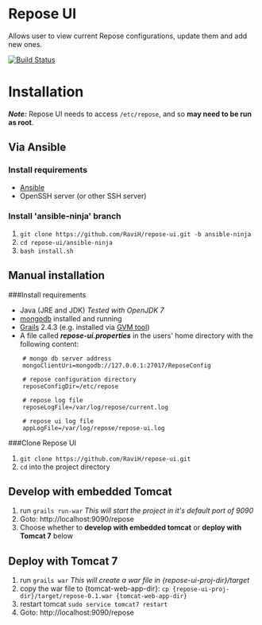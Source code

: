 Repose UI
============

Allows user to view current Repose configurations, update them and add new ones.

[![Build Status](https://drone.io/github.com/RaviH/repose-ui/status.png)](https://drone.io/github.com/RaviH/repose-ui/latest)

Installation
============
***Note:*** Repose UI needs to access `/etc/repose`, and so **may need to be run as root**.

Via Ansible
----------
### Install requirements

  - [Ansible](http://docs.ansible.com/intro_installation.html)
  - OpenSSH server (or other SSH server)

### Install 'ansible-ninja' branch
  1. `git clone https://github.com/RaviH/repose-ui.git -b ansible-ninja`
  1. `cd repose-ui/ansible-ninja`
  1. `bash install.sh` 

Manual installation
----------
###Install requirements

  * Java (JRE and JDK) *Tested with OpenJDK 7*
  * [mongodb](http://mongodb.org) installed and running
  * [Grails](http://grails.org) 2.4.3 (e.g. installed via [GVM tool](http://gvmtool.net/))
  * A file called ***repose-ui.properties*** in the users' home directory with the following content:

```
    # mongo db server address
    mongoClientUri=mongodb://127.0.0.1:27017/ReposeConfig

    # repose configuration directory
    reposeConfigDir=/etc/repose

    # repose log file
    reposeLogFile=/var/log/repose/current.log

    # repose ui log file
    appLogFile=/var/log/repose/repose-ui.log
```

###Clone Repose UI

  1. `git clone https://github.com/RaviH/repose-ui.git`
  1. `cd` into the project directory

Develop with embedded Tomcat
-----------------
  1. run `grails run-war` *This will start the project in it's default port of 9090*
  1. Goto: http://localhost:9090/repose
  1. Choose whether to **develop with embedded tomcat** or **deploy with Tomcat 7** below 

Deploy with Tomcat 7
-----------------
  1. run `grails war` *This will create a war file in {repose-ui-proj-dir}/target*
  1. copy the war file to {tomcat-web-app-dir}: `cp {repose-ui-proj-dir}/target/repose-0.1.war {tomcat-web-app-dir}`
  1. restart tomcat `sudo service tomcat7 restart`
  1. Goto: http://localhost:9090/repose
